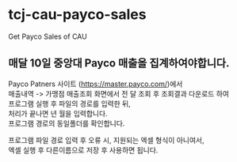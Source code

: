 # tcj-cau-payco-sales
Get Payco Sales of CAU

## 매달 10일 중앙대 Payco 매출을 집계하여야합니다.  
Payco Patners 사이트 (https://master.payco.com/)에서  
매출내역 -> 가맹점 매출조회 화면에서 전 달 조회 후 조회결과 다운로드 하여  
프로그램 실행 후 파일의 경로를 입력한 뒤,  
처리가 끝나면 년 월을 입력합니다.  
프로그램 경로의 동일폴더를 확인합니다.  
    
프로그램 파일 경로 입력 후 오류 시, 지원되는 엑셀 형식이 아니여서,  
엑셀 실행 후 다른이름으로 저장 후 사용하면 됩니다.  
